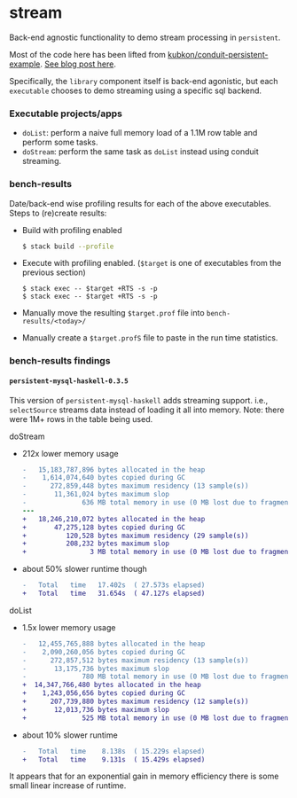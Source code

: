 # stream

Back-end agnostic functionality to demo stream processing in `persistent`.

Most of the code here has been lifted from [kubkon/conduit-persistent-example](https://github.com/kubkon/conduit-persistent-example). [See blog post here](http://www.jakubkonka.com/2014/01/23/conduit-haskell.html).

Specifically, the `library` component itself is back-end agonistic, but each `executable`
chooses to demo streaming using a specific sql backend.

### Executable projects/apps

- `doList`: perform a naive full memory load of a 1.1M row table and perform some tasks.
- `doStream`: perform the same task as `doList` instead using conduit streaming.

### bench-results

Date/back-end wise profiling results for each of the above executables.
Steps to (re)create results:

  - Build with profiling enabled
    ```bash
    $ stack build --profile
    ```

  - Execute with profiling enabled. (`$target` is one of executables from the previous section)
    ```
    $ stack exec -- $target +RTS -s -p
    $ stack exec -- $target +RTS -s -p
    ```

  - Manually move the resulting `$target.prof` file into `bench-results/<today>/`

  - Manually create a `$target.profS` file to paste in the run time statistics.

### bench-results findings

#### `persistent-mysql-haskell-0.3.5`

This version of `persistent-mysql-haskell` adds streaming support. i.e., `selectSource` streams data instead of loading it all into memory. Note: there were 1M+ rows in the table being used.

doStream

- 212x lower memory usage
  ```diff
  -   15,183,787,896 bytes allocated in the heap
  -    1,614,074,640 bytes copied during GC
  -      272,859,448 bytes maximum residency (13 sample(s))
  -       11,361,024 bytes maximum slop
  -              636 MB total memory in use (0 MB lost due to fragmentation)
  ---
  +   18,246,210,072 bytes allocated in the heap
  +       47,275,128 bytes copied during GC
  +          120,528 bytes maximum residency (29 sample(s))
  +          208,232 bytes maximum slop
  +                3 MB total memory in use (0 MB lost due to fragmentation)
  ```

- about 50% slower runtime though
  ```diff
  -   Total   time   17.402s  ( 27.573s elapsed)
  +   Total   time   31.654s  ( 47.127s elapsed)
  ```

doList

- 1.5x lower memory usage
  ```diff
  -   12,455,765,888 bytes allocated in the heap
  -    2,090,260,056 bytes copied during GC
  -      272,857,512 bytes maximum residency (13 sample(s))
  -       13,175,736 bytes maximum slop
  -              780 MB total memory in use (0 MB lost due to fragmentation)
  +  14,347,766,480 bytes allocated in the heap
  +    1,243,056,656 bytes copied during GC
  +      207,739,880 bytes maximum residency (12 sample(s))
  +       12,013,736 bytes maximum slop
  +              525 MB total memory in use (0 MB lost due to fragmentation)
  ```

- about 10% slower runtime
  ```diff
  -   Total   time    8.138s  ( 15.229s elapsed)
  +   Total   time    9.131s  ( 15.429s elapsed)
  ```

It appears that for an exponential gain in memory efficiency there is some small linear increase of runtime.